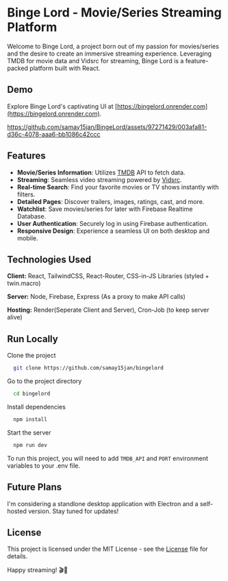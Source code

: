 # Binge Lord - Movie/Series Streaming Platform

Welcome to Binge Lord, a project born out of my passion for movies/series and the desire to create an immersive streaming experience. Leveraging TMDB for movie data and Vidsrc for streaming, Binge Lord is a feature-packed platform built with React.

## Demo
Explore Binge Lord's captivating UI at [https://bingelord.onrender.com](https://bingelord.onrender.com).

https://github.com/samay15jan/BingeLord/assets/97271429/003afa81-d36c-4078-aaa6-bb1086c42ccc

## Features

- **Movie/Series Information**: Utilizes [TMDB](https://developer.themoviedb.org/docs/getting-started) API to fetch data.
- **Streaming**: Seamless video streaming powered by [Vidsrc](https://vidsrc.me/).
- **Real-time Search**: Find your favorite movies or TV shows instantly with filters.
- **Detailed Pages**: Discover trailers, images, ratings, cast, and more.
- **Watchlist**: Save movies/series for later with Firebase Realtime Database.
- **User Authentication**: Securely log in using Firebase authentication.
- **Responsive Design**: Experience a seamless UI on both desktop and mobile.

## Technologies Used

**Client:** React, TailwindCSS, React-Router, CSS-in-JS Libraries (styled + twin.macro)

**Server:** Node, Firebase, Express (As a proxy to make API calls)

**Hosting:** Render(Seperate Client and Server), Cron-Job (to keep server alive)

## Run Locally

Clone the project

```bash
  git clone https://github.com/samay15jan/bingelord
```

Go to the project directory

```bash
  cd bingelord
```

Install dependencies

```bash
  npm install
```

Start the server

```bash
  npm run dev
```

To run this project, you will need to add `TMDB_API` and `PORT` environment variables to your .env file.

## Future Plans

I'm considering a standlone desktop application with Electron and a self-hosted version. Stay tuned for updates!

## License
This project is licensed under the MIT License - see the  [License](https://github.com/samay15jan/BingeLord/blob/main/LICENSE) file for details.

Happy streaming! 🎬🍿
